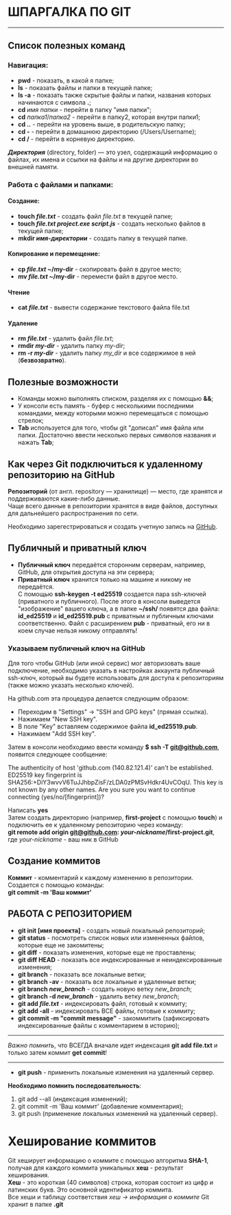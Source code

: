 # **ШПАРГАЛКА ПО GIT**  
---

## Список полезных команд  

### Навигация:  

- **pwd** - показать, в какой я папке;
- **ls** - показать файлы и папки в текущей папке;
- **ls -a** - показать также скрытые файлы и папки, названия которых начинаются с символа **.**;
- **cd** _имя папки_ - перейти в папку "имя папки";
- **cd** _папка1_/_папка2_ - перейти в папку2, которая внутри папки1;
- **cd ..** - перейти на уровень выше, в родительскую папку;
- **cd -** - перейти в домашнюю директорию (/Users/Username);
- **cd /** - перейти в корневую директорию.


**_Директория_** (directory, folder) — это узел, содержащий информацию о файлах, их имена и ссылки на файлы и на другие директории во внешней памяти.

### Работа с файлами и папками: 

#### Создание:  

- **touch _file.txt_** - создать файл _file.txt_ в текущей папке;
- **touch _file.txt project.exe script.js_** - создать несколько файлов в текущей папке;
- **mkdir _имя-директории_** - создать папку в текущей папке.

#### Копирование и перемещение: 

- **cp _file.txt_ ~/my-dir** - скопировать файл в другое место;
- **mv _file.txt_ ~/my-dir** - перемести файл в другое место.

#### Чтение  

- **cat _file.txt_** - вывести содержание текстового файла file.txt

#### Удаление  

- **rm _file.txt_** - удалить файл _file.txt_;
- **rmdir _my-dir_** - удалить папку _my-dir_;
- **rm -r _my-dir_** - удалить папку _my_dir_ и все содержимое в ней (**безвозвратно**).

## Полезные возможности    

- Команды можно выполнять списком, разделяя их с помощью **&&**;
- У консоли есть память - буфер с несколькими последними командами, между которыми можно перемещаться с помощью стрелок;
- **Tab** используется для того, чтобы git "дописал" имя файла или папки. Достаточно ввести несколько первых символов названия и нажать **Tab**;

## Как через Git подключиться к удаленному репозиторию на GitHub 
**Репозиторий** (от англ. repository — хранилище) — место, где хранятся и поддерживаются какие-либо данные.  
Чаще всего данные в репозитории хранятся в виде файлов, доступных для дальнейшего распространения по сети.  

Необходимо зарегестрироваться и создать учетную запись на [GitHub](https://github.com/).   

## Публичный и приватный ключ  
- **Публичный ключ** передаётся сторонним серверам, например, GitHub, для открытия доступа на эти сервера;
- **Приватный ключ**  хранится только на машине и никому не передаётся.  
С помощью **ssh-keygen -t ed25519** создается пара ssh-ключей (приватного и публичного). После этого в консоли выведется "изображение" вашего ключа, а в папке **~/ssh/** появятся два файла: **id_ed25519** и **id_ed25519.pub** с приватным и публичным ключами соответственно. Файл с расширением **pub** - приватный, его ни в коем случае нельзя никому отправлять!  

### Указываем публичный ключ на GitHub  

Для того чтобы GitHub (или иной сервис) мог авторизовать ваше подключение, необходимо указать в настройках аккаунта публичный ssh-ключ, который вы будете использовать для доступа к репозиториям (также можно указать несколько ключей).  

На github.com эта процедура делается следующим образом:   
- Переходим в "Settings" -> "SSH and GPG keys" (прямая ссылка).
- Нажимаем "New SSH key".
- В поле "Key" вставляем содержимое файла **id_ed25519.pub**.
- Нажимаем "Add SSH key".  

  
Затем в консоли необходимо ввести команду **$ ssh -T git@github.com**, появится следующее сообщение:  

The authenticity of host 'github.com (140.82.121.4)' can't be established.
ED25519 key fingerprint is SHA256:+DiY3wvvV6TuJJhbpZisF/zLDA0zPMSvHdkr4UvCOqU.
This key is not known by any other names.
Are you sure you want to continue connecting (yes/no/[fingerprint])?   

Написать **yes**  
Затем создать директорию (например, **first-project** с помощью **touch**) и подключить ее к удаленному репозиторию через команду:  
**git remote add origin git@github.com: _your-nickname_/first-project.git**, где _your-nickname_ - ваш ник в GitHub  

## Создание коммитов  

**Коммит** - комментарий к каждому изменению в репозитории. Создается с помощью команды:  
**git commit -m 'Ваш коммит'**


## РАБОТА С РЕПОЗИТОРИЕМ

- **git init [имя проекта]** - создать новый локальный репозиторий;
- **git status** - посмотреть список новых или измененных файлов, которые еще не закомитены;
- **git diff** - показать изменения, которые еще не проставлены;
- **git diff HEAD** - показать все индексированные и неиндексированные изменения;
- **git branch** - показать все локальные ветки;
- **git branch -av** - показать все локальные и удаленные ветки;
- **git branch _new_branch_** - создать новую ветку _new_branch_;
- **git branch -d _new_branch_** - удалить ветку _new_branch_;
- **git add _file.txt_** - индексировать файл, готовый к коммиту;
- **git add -all** - индексировать ВСЕ файлы, готовые к коммиту;
- **git commit -m "commit message"** - закоммитить (зафиксировать индексированные файлы с комментарием в историю);
-----

_Важно помнить_, что ВСЕГДА вначале идет индексация **git add file.txt** и только затем коммит **get commit**!

-----

- **git push** - применить локальные изменения на удаленный сервер.

**Необходимо помнить последовательность**:  
1. git add --all (индексация изменений);
2. git commit -m 'Ваш коммит' (добавление комментария);
3. git push (применение локальных изменений на удаленный сервер).


# Хеширование коммитов  

Git хеширует информацию о коммите с помощью алгоритма **SHA-1**, получая для каждого коммита уникальных **хеш** - результат хеширования.  
**Хеш** - это короткая (40 символов) строка, которая состоит из цифр и латинских букв. Это основной идентификатор коммита.  
Все хеши и таблицу соответствия _хеш -> информация о коммите_ Git хранит в папке **.git**